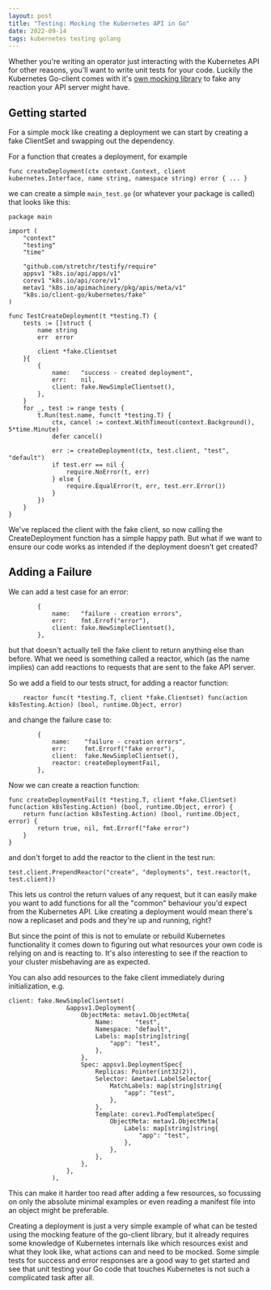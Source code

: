 ```yaml
---
layout: post
title: "Testing: Mocking the Kubernetes API in Go"
date: 2022-09-14
tags: kubernetes testing golang 
---
```


Whether you're writing an operator just interacting with the Kubernetes API for other reasons, you'll want to write unit tests for your code. Luckily the Kubernetes Go-client comes with it's [own mocking library](https://pkg.go.dev/k8s.io/client-go/kubernetes/fake) to fake any reaction your API server might have.

## Getting started

For a simple mock like creating a deployment we can start by creating a fake ClientSet and swapping out the dependency.

For a function that creates a deployment, for example
```
func createDeployment(ctx context.Context, client kubernetes.Interface, name string, namespace string) error { ... }
```
we can create a simple `main_test.go` (or whatever your package is called) that looks like this:
```
package main

import (
    "context"
    "testing"
    "time"

    "github.com/stretchr/testify/require"
    appsv1 "k8s.io/api/apps/v1"
    corev1 "k8s.io/api/core/v1"
    metav1 "k8s.io/apimachinery/pkg/apis/meta/v1"
    "k8s.io/client-go/kubernetes/fake"
)

func TestCreateDeployment(t *testing.T) {
    tests := []struct {
        name string
        err  error

        client *fake.Clientset
    }{
        {
            name:   "success - created deployment",
            err:    nil,
            client: fake.NewSimpleClientset(),
        },
    }
    for _, test := range tests {
        t.Run(test.name, func(t *testing.T) {
            ctx, cancel := context.WithTimeout(context.Background(), 5*time.Minute)
            defer cancel()

            err := createDeployment(ctx, test.client, "test", "default")
            if test.err == nil {
                require.NoError(t, err)
            } else {
                require.EqualError(t, err, test.err.Error())
            }
        })
    }
}

```
We've replaced the client with the fake client, so now calling the CreateDeployment function has a simple happy path. But what if we want to ensure our code works as intended if the deployment doesn't get created?

## Adding a Failure

We can add a test case for an error:
```
        {
            name:   "failure - creation errors",
            err:    fmt.Errof("error"),
            client: fake.NewSimpleClientset(),
        },
```
but that doesn't actually tell the fake client to return anything else than before. What we need is something called a reactor, which (as the name implies) can add reactions to requests that are sent to the fake API server.

So we add a field to our tests struct, for adding a reactor function:
```
    reactor func(t *testing.T, client *fake.Clientset) func(action k8sTesting.Action) (bool, runtime.Object, error)
```
and change the failure case to:
```
        {
            name:    "failure - creation errors",
            err:     fmt.Errorf("fake error"),
            client:  fake.NewSimpleClientset(),
            reactor: createDeploymentFail,
        },
```
Now we can create a reaction function:
```
func createDeploymentFail(t *testing.T, client *fake.Clientset) func(action k8sTesting.Action) (bool, runtime.Object, error) {
    return func(action k8sTesting.Action) (bool, runtime.Object, error) {
        return true, nil, fmt.Errorf("fake error")
    }
}

```
and don't forget to add the reactor to the client in the test run:
```
test.client.PrependReactor("create", "deployments", test.reactor(t, test.client))
```
This lets us control the return values of any request, but it can easily make you want to add functions for all the "common" behaviour you'd expect from the Kubernetes API. Like creating a deployment would mean there's now a replicaset and pods and they're up and running, right?

But since the point of this is not to emulate or rebuild Kubernetes functionality it comes down to figuring out what resources your own code is relying on and is reacting to. It's also interesting to see if the reaction to your cluster misbehaving are as expected.

You can also add resources to the fake client immediately during initialization, e.g. 
```
client: fake.NewSimpleClientset(
                &appsv1.Deployment{
                    ObjectMeta: metav1.ObjectMeta{
                        Name:      "test",
                        Namespace: "default",
                        Labels: map[string]string{
                            "app": "test",
                        },
                    },
                    Spec: appsv1.DeploymentSpec{
                        Replicas: Pointer(int32(2)),
                        Selector: &metav1.LabelSelector{
                            MatchLabels: map[string]string{
                                "app": "test",
                            },
                        },
                        Template: corev1.PodTemplateSpec{
                            ObjectMeta: metav1.ObjectMeta{
                                Labels: map[string]string{
                                    "app": "test",
                                },
                            },
                        },
                    },
                },
            ),
```
This can make it harder too read after adding a few resources, so focussing on only the absolute minimal examples or even reading a manifest file into an object might be preferable.

Creating a deployment is just a very simple example of what can be tested using the mocking feature of the go-client library, but it already requires some knowledge of Kubernetes internals like which resources exist and what they look like, what actions can and need to be mocked. Some simple tests for success and error responses are a good way to get started and see that unit testing your Go code that touches Kubernetes is not such a complicated task after all.
